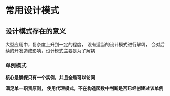 # 常用设计模式

## 设计模式存在的意义

大型应用中，复杂度上升到一定的程度， 没有适当的设计模式进行解耦， 会对后续的开发造成影响，设计模式主要是为了解耦

### 单例模式

**核心是确保只有一个实例，并且全局可以访问**

**满足单一职责原则， 使用代理模式，不在构造函数中判断是否已经创建过该单例**